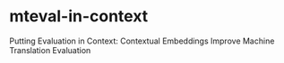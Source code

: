 # mteval-in-context
Putting Evaluation in Context: Contextual Embeddings Improve Machine Translation Evaluation
